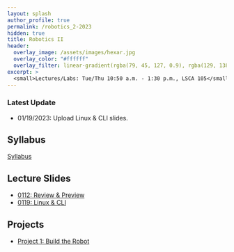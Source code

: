 ```yaml
---
layout: splash
author_profile: true
permalink: /robotics_2-2023
hidden: true
title: Robotics II
header:
  overlay_image: /assets/images/hexar.jpg
  overlay_color: "#ffffff"
  overlay_filter: linear-gradient(rgba(79, 45, 127, 0.9), rgba(129, 138, 143, 0.5))
excerpt: >
  <small>Lectures/Labs: Tue/Thu 10:50 a.m. - 1:30 p.m., LSCA 105</small>
---
```

### Latest Update
- 01/19/2023:  Upload Linux & CLI slides. 


## Syllabus
[Syllabus](/_docs/robotics_2-2023/syllabus.pdf)

## Lecture Slides
- [0112: Review & Preview](/_docs/robotics_2-2023/0112/review.pdf)
- [0119: Linux & CLI](/_docs/robotics_2-2023/0119/linux_cli.pdf)

## Projects
- [Project 1: Build the Robot](/_docs/robotics_2-2023/project_1.pdf)
